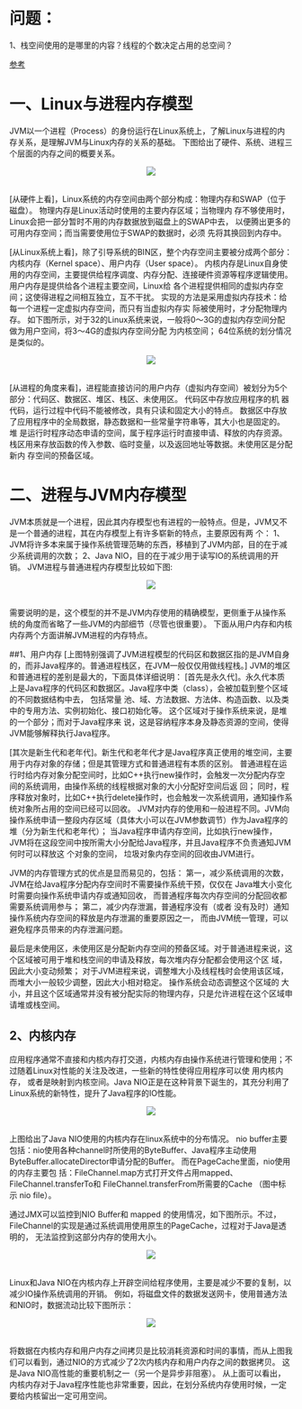 # 问题：
1、栈空间使用的是哪里的内容？线程的个数决定占用的总空间？


[参考](http://www.open-open.com/lib/view/open1420814127390.html)

# 一、Linux与进程内存模型
JVM以一个进程（Process）的身份运行在Linux系统上，了解Linux与进程的内存关系，是理解JVM与Linux内存的关系的基础。
下图给出了硬件、系统、进程三个层面的内存之间的概要关系。
<div align="center"> <img src="../../pics/Linux与进程内存模型1.png"/> </div><br>

[从硬件上看]，Linux系统的内存空间由两个部分构成：物理内存和SWAP（位于磁盘）。
物理内存是Linux活动时使用的主要内存区域；当物理内 存不够使用时，Linux会把一部分暂时不用的内存数据放到磁盘上的SWAP中去，
以便腾出更多的可用内存空间；而当需要使用位于SWAP的数据时，必须 先将其换回到内存中。

[从Linux系统上看]，除了引导系统的BIN区，整个内存空间主要被分成两个部分：内核内存（Kernel space）、用户内存（User space）。
内核内存是Linux自身使用的内存空间，主要提供给程序调度、内存分配、连接硬件资源等程序逻辑使用。
用户内存是提供给各个进程主要空间，Linux给 各个进程提供相同的虚拟内存空间；这使得进程之间相互独立，互不干扰。
实现的方法是采用虚拟内存技术：给每一个进程一定虚拟内存空间，而只有当虚拟内存实 际被使用时，才分配物理内存。
如下图所示，对于32的Linux系统来说，一般将0～3G的虚拟内存空间分配做为用户空间，将3～4G的虚拟内存空间分配 为内核空间；
64位系统的划分情况是类似的。
<div align="center"> <img src="../../pics/Linux与进程内存模型2.png"/> </div><br>

[从进程的角度来看]，进程能直接访问的用户内存（虚拟内存空间）被划分为5个部分：代码区、数据区、堆区、栈区、未使用区。
代码区中存放应用程序的机 器代码，运行过程中代码不能被修改，具有只读和固定大小的特点。
数据区中存放了应用程序中的全局数据，静态数据和一些常量字符串等，其大小也是固定的。
堆 是运行时程序动态申请的空间，属于程序运行时直接申请、释放的内存资源。
栈区用来存放函数的传入参数、临时变量，以及返回地址等数据。未使用区是分配新内 存空间的预备区域。

# 二、进程与JVM内存模型
JVM本质就是一个进程，因此其内存模型也有进程的一般特点。但是，JVM又不是一个普通的进程，其在内存模型上有许多崭新的特点，主要原因有两 个：
1、JVM将许多本来属于操作系统管理范畴的东西，移植到了JVM内部，目的在于减少系统调用的次数；
2、Java NIO，目的在于减少用于读写IO的系统调用的开销。 JVM进程与普通进程内存模型比较如下图:
<div align="center"> <img src="../../pics/Linux与进程内存模型3.png"/> </div><br>

需要说明的是，这个模型的并不是JVM内存使用的精确模型，更侧重于从操作系统的角度而省略了一些JVM的内部细节（尽管也很重要）。
下面从用户内存和内核内存两个方面讲解JVM进程的内存特点。

##1、用户内存
[上图特别强调了JVM进程模型的代码区和数据区指的是JVM自身的，而非Java程序的。普通进程栈区，在JVM一般仅仅用做线程栈。]
JVM的堆区和普通进程的差别是最大的，下面具体详细说明：
[首先是永久代]。永久代本质上是Java程序的代码区和数据区。Java程序中类（class），会被加载到整个区域的不同数据结构中去，
包括常量 池、域、方法数据、方法体、构造函数、以及类中的专用方法、实例初始化、接口初始化等。
这个区域对于操作系统来说，是堆的一个部分；而对于Java程序来 说，这是容纳程序本身及静态资源的空间，使得JVM能够解释执行Java程序。

[其次是新生代和老年代]。新生代和老年代才是Java程序真正使用的堆空间，主要用于内存对象的存储；但是其管理方式和普通进程有本质的区别。
普通进程在运行时给内存对象分配空间时，比如C++执行new操作时，会触发一次分配内存空间的系统调用，由操作系统的线程根据对象的大小分配好空间后返 回；
同时，程序释放对象时，比如C++执行delete操作时，也会触发一次系统调用，通知操作系统对象所占用的空间已经可以回收。
JVM对内存的使用和一般进程不同。JVM向操作系统申请一整段内存区域（具体大小可以在JVM参数调节）作为Java程序的堆（分为新生代和老年代）； 
当Java程序申请内存空间，比如执行new操作，JVM将在这段空间中按所需大小分配给Java程序，并且Java程序不负责通知JVM何时可以释放这 个对象的空间，
垃圾对象内存空间的回收由JVM进行。

JVM的内存管理方式的优点是显而易见的，包括：
第一，减少系统调用的次数，JVM在给Java程序分配内存空间时不需要操作系统干预，仅仅在 Java堆大小变化时需要向操作系统申请内存或通知回收，
而普通程序每次内存空间的分配回收都需要系统调用参与；
第二，减少内存泄漏，普通程序没有（或者 没有及时）通知操作系统内存空间的释放是内存泄漏的重要原因之一，
而由JVM统一管理，可以避免程序员带来的内存泄漏问题。

最后是未使用区，未使用区是分配新内存空间的预备区域。对于普通进程来说，这个区域被可用于堆和栈空间的申请及释放，每次堆内存分配都会使用这个区 域，
因此大小变动频繁；
对于JVM进程来说，调整堆大小及线程栈时会使用该区域，而堆大小一般较少调整，因此大小相对稳定。
操作系统会动态调整这个区域的 大小，并且这个区域通常并没有被分配实际的物理内存，只是允许进程在这个区域申请堆或栈空间。

## 2、内核内存
应用程序通常不直接和内核内存打交道，内核内存由操作系统进行管理和使用；不过随着Linux对性能的关注及改进，一些新的特性使得应用程序可以使 用内核内存，
或者是映射到内核空间。Java NIO正是在这种背景下诞生的，其充分利用了Linux系统的新特性，提升了Java程序的IO性能。
<div align="center"> <img src="../../pics/Linux与进程内存模型4.png"/> </div><br>

上图给出了Java NIO使用的内核内存在linux系统中的分布情况。
nio buffer主要包括：nio使用各种channel时所使用的ByteBuffer、Java程序主动使用 ByteBuffer.allocateDirector申请分配的Buffer。
而在PageCache里面，nio使用的内存主要包 括：FileChannel.map方式打开文件占用mapped、FileChannel.transferTo和 FileChannel.transferFrom所需要的Cache
（图中标示 nio file）。

通过JMX可以监控到NIO Buffer和 mapped 的使用情况，如下图所示。不过，FileChannel的实现是通过系统调用使用原生的PageCache，过程对于Java是透明的，
无法监控到这部分内存的使用大小。
<div align="center"> <img src="../../pics/Linux与进程内存模型5.png"/> </div><br>

Linux和Java NIO在内核内存上开辟空间给程序使用，主要是减少不要的复制，以减少IO操作系统调用的开销。
例如，将磁盘文件的数据发送网卡，使用普通方法和NIO时，数据流动比较下图所示：
<div align="center"> <img src="../../pics/Linux与进程内存模型6.png"/> </div><br>

将数据在内核内存和用户内存之间拷贝是比较消耗资源和时间的事情，而从上图我们可以看到，通过NIO的方式减少了2次内核内存和用户内存之间的数据拷贝。
这是Java NIO高性能的重要机制之一（另一个是异步非阻塞）。
从上面可以看出，内核内存对于Java程序性能也非常重要，因此，在划分系统内存使用时候，一定要给内核留出一定可用空间。
